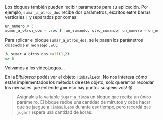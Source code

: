 Los bloques también pueden recibir parámetros para su aplicación. Por ejemplo, `sumar_a_otros_dos` recibe dos parámetros, escritos entre barras verticales `|` y separados por comas:

```ruby
un_numero = 3
sumar_a_otros_dos = proc { |un_sumando, otro_sumando| un_numero = un_numero + un_sumando + otro_sumando }
```

Para aplicar el bloque `sumar_a_otros_dos`, se le pasan los parámetros deseados al mensaje `call`:

```ruby
ム sumar_a_otros_dos.call(1,2)
=> 6
```

Volvamos a los videojuegos... 

En la _Biblioteca_ podés ver el objeto `TimbaElLeon`. No nos interesa cómo están implementados los métodos de este objeto, solo queremos recordar los mensajes que entiende ¡por eso hay puntos suspensivos! :sunglasses:

> Asignale a la variable `jugar_a_timba` un bloque que reciba un único parámetro. El bloque recibe una cantidad de minutos y debe hacer que se juegue a `TimbaElLeon` durante ese tiempo, pero recordá que `jugar!` espera una cantidad de horas. 
